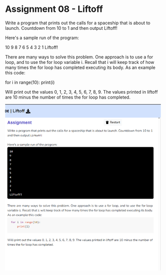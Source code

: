# Assignment 08 - Liftoff

Write a program that prints out the calls for a spaceship that is about to launch. Countdown from 10 to 1 and then output Liftoff!



Here's a sample run of the program:

10
9
8
7
6
5
4
3
2
1
Liftoff!



There are many ways to solve this problem. One approach is to use a for loop, and to use the for loop variable i. Recall that i will keep track of how many times the for loop has completed executing its body. As an example this code:

for i in range(10):
    print(i)



Will print out the values 0, 1, 2, 3, 4, 5, 6, 7, 8, 9. The values printed in liftoff are 10 minus the number of times the for loop has completed.

![Random Numbers](challenge_08_Liftoff.png)
